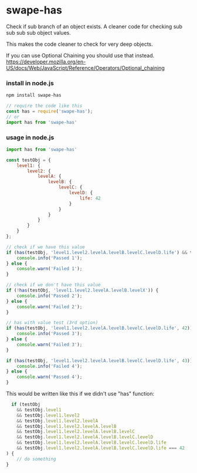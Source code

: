 # swape-has

Check if sub branch of an object exists. A cleaner code for checking sub sub sub sub object values.

This makes the code cleaner to check for very deep objects.

If you can use Optional Chaining you should use that instead.
https://developer.mozilla.org/en-US/docs/Web/JavaScript/Reference/Operators/Optional_chaining

### install in node.js

```bash
npm install swape-has
```

```javascript
// require the code like this
const has = require('swape-has');
// or
import has from 'swape-has'
```

### usage in node.js

```javascript
import has from 'swape-has'

const testObj = {
    level1: {
        level2: {
            levelA: {
                levelB: {
                    levelC: {
                        levelD: {
                            life: 42
                        }
                    }
                }
            }
        }
    }
};

// check if we have this value
if (has(testObj, 'level1.level2.levelA.levelB.levelC.levelD.life') && testObj.level1.level2.levelA.levelB.levelC.levelD.life === 42) {
    console.info('Passed 1');
} else {
    console.warn('Failed 1');
}

// check if we don't have this value
if (!has(testObj, 'level1.level2.levelA.levelB.levelX')) {
    console.info('Passed 2');
} else {
    console.warn('Failed 2');
}

// has with value test (3rd option)
if (has(testObj, 'level1.level2.levelA.levelB.levelC.levelD.life', 42)) {
    console.info('Passed 3');
} else {
    console.warn('Failed 3');
}

if (has(testObj, 'level1.level2.levelA.levelB.levelC.levelD.life', 43)) {
    console.info('Failed 4');
} else {
    console.warn('Passed 4');
}
```

This would be written like this if we didn't use "has" function:

```javascript
  if (testObj
    && testObj.level1
    && testObj.level1.level2
    && testObj.level1.level2.levelA
    && testObj.level1.level2.levelA.levelB
    && testObj.level1.level2.levelA.levelB.levelC
    && testObj.level1.level2.levelA.levelB.levelC.levelD
    && testObj.level1.level2.levelA.levelB.levelC.levelD.life
    && testObj.level1.level2.levelA.levelB.levelC.levelD.life === 42
) {
    // do something
}
```
